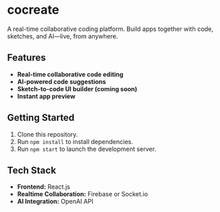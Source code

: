 # cocreate

A real-time collaborative coding platform. Build apps together with code, sketches, and AI—live, from anywhere.

## Features
 
- **Real-time collaborative code editing**
- **AI-powered code suggestions**
- **Sketch-to-code UI builder (coming soon)**  
- **Instant app preview** 
 
## Getting Started
 
1. Clone this repository.
2. Run `npm install` to install dependencies. 
3. Run `npm start` to launch the development server.

## Tech Stack
 
- **Frontend:** React.js
- **Realtime Collaboration:** Firebase or Socket.io 
- **AI Integration:** OpenAI API



